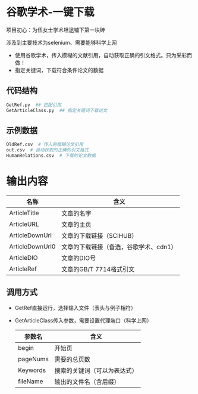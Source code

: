 # 谷歌学术-一键下载

项目初心：为伍女士学术坦途铺下第一块砖

涉及到主要技术为selenium、需要能够科学上网

- 使用谷歌学术，传入模糊的文献引用，自动获取正确的引文格式。只为采彩而做！
- 指定关键词，下载符合条件论文的数据

## 代码结构

```python
GetRef.py  ## 匹配引用
GetArticleClass.py  ## 指定关键词下载论文
```

## 示例数据

```python
OldRef.csv  # 传入的模糊论文引用
out.csv  # 自动获取的正确的引文格式
HumanRelations.csv  # 下载的论文数据
```

# 输出内容

| 名称            | 含义                                   |
| --------------- | -------------------------------------- |
| ArticleTitle    | 文章的名字                             |
| ArticleURL      | 文章的主页                             |
| ArticleDownUrl  | 文章的下载链接（SCIHUB）               |
| ArticleDownUrl0 | 文章的下载链接（备选，谷歌学术、cdn1） |
| ArticleDIO      | 文章的DIO号                            |
| ArticleRef      | 文章的GB/T 7714格式引文                |

## 调用方式

- GetRef直接运行，选择输入文件（表头与例子相符）

- GetArticleClass传入参数，需要设置代理端口（科学上网）

  | 参数名   | 含义                         |
  | -------- | ---------------------------- |
  | begin    | 开始页                       |
  | pageNums | 需要的总页数                 |
  | Keywords | 搜索的关键词（可以为表达式） |
  | fileName | 输出的文件名（含后缀）       |

  

